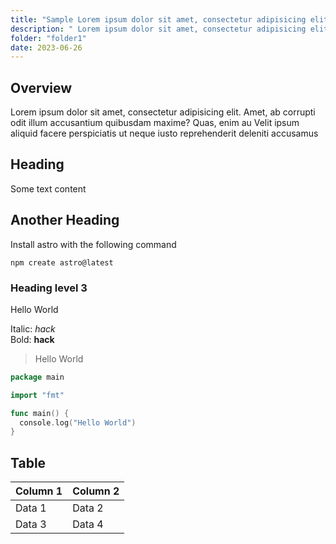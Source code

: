 ```yaml
---
title: "Sample Lorem ipsum dolor sit amet, consectetur adipisicing elit"
description: " Lorem ipsum dolor sit amet, consectetur adipisicing elit Amet behe"
folder: "folder1"
date: 2023-06-26
---
```


## Overview

Lorem ipsum dolor sit amet, consectetur adipisicing elit. Amet, ab corrupti odit illum accusantium quibusdam maxime? Quas, enim au Velit ipsum aliquid facere perspiciatis ut neque iusto reprehenderit deleniti accusamus

## Heading

Some text content

## Another Heading 

Install astro with the following command

```
npm create astro@latest
```

### Heading level 3

Hello World

Italic: _hack_  
Bold: **hack**

> Hello World

```go
package main

import "fmt"

func main() {
  console.log("Hello World")
}
```

## Table

| Column 1 | Column 2 |
| --- | --- |
| Data 1 | Data 2 | 
| Data 3 | Data 4 |